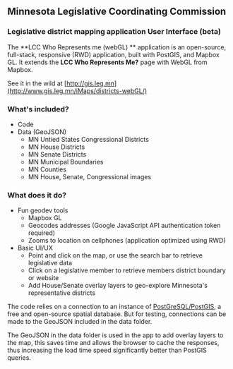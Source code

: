 ## Minnesota Legislative Coordinating Commission
### Legislative district mapping application User Interface (beta)

The **LCC Who Represents me (webGL) ** application is an open-source, full-stack, responsive (RWD) application, built with PostGIS, and Mapbox GL. It extends the **LCC Who Represents Me?** page with WebGL from Mapbox.

See it in the wild at [http://gis.leg.mn](http://www.gis.leg.mn/iMaps/districts-webGL/)

### What's included?
- Code
- Data (GeoJSON)
  - MN Untied States Congressional Districts
  - MN House Districts
  - MN Senate Districts
  - MN Municipal Boundaries
  - MN Counties
  - MN House, Senate, Congressional images

### What does it do?
- Fun geodev tools
  - Mapbox GL
  - Geocodes addresses (Google JavaScript API authentication token required)
  - Zooms to location on cellphones (application optimized using RWD)
- Basic UI/UX
  - Point and click on the map, or use the search bar to retrieve legislative data
  - Click on a legislative member to retrieve members district boundary or website
  - Add House/Senate overlay layers to geo-explore Minnesota's representative districts

The code relies on a connection to an instance of [PostGreSQL/PostGIS](http://www.postgresql.org/), a free and open-source spatial database. But for testing, connections can be made to the GeoJSON included in the data folder.

The GeoJSON in the data folder is used in the app to add overlay layers to the map, this saves time and allows the browser to cache the responses, thus increasing the load time speed significantly better than PostGIS queries.

